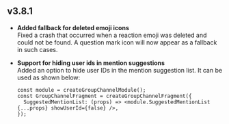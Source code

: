 ## v3.8.1

- **Added fallback for deleted emoji icons**  
  Fixed a crash that occurred when a reaction emoji was deleted and could not be found. A question mark icon will now appear as a fallback in such cases.

- **Support for hiding user ids in mention suggestions**  
  Added an option to hide user IDs in the mention suggestion list. It can be used as shown below:
  ```tsx
  const module = createGroupChannelModule();
  const GroupChannelFragment = createGroupChannelFragment({
    SuggestedMentionList: (props) => <module.SuggestedMentionList {...props} showUserId={false} />,
  });
  ```
